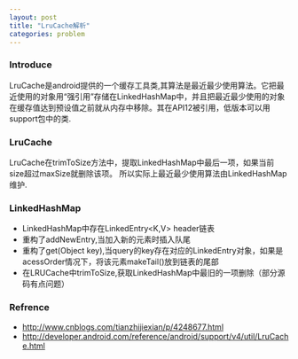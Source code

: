 ```yaml
---
layout: post
title: "LruCache解析"
categories: problem
---
```


### Introduce
LruCache是android提供的一个缓存工具类,其算法是最近最少使用算法。它把最近使用的对象用“强引用”存储在LinkedHashMap中，并且把最近最少使用的对象在缓存值达到预设值之前就从内存中移除。其在API12被引用，低版本可以用support包中的类.


### LruCache
LruCache在trimToSize方法中，提取LinkedHashMap中最后一项，如果当前size超过maxSize就删除该项。
所以实际上最近最少使用算法由LinkedHashMap维护.

### LinkedHashMap
* LinkedHashMap中存在LinkedEntry<K,V> header链表
* 重构了addNewEntry,当加入新的元素时插入队尾
* 重构了get(Object key),当query的key存在对应的LinkedEntry对象，如果是acessOrder情况下，将该元素makeTail()放到链表的尾部
* 在LRUCache中trimToSize,获取LinkedHashMap中最旧的一项删除（部分源码有点问题）


### Refrence
* http://www.cnblogs.com/tianzhijiexian/p/4248677.html
* http://developer.android.com/reference/android/support/v4/util/LruCache.html
